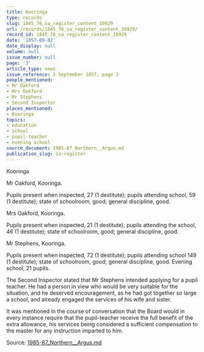 ```yaml
---
title: Kooringa
type: records
slug: 1845_76_sa_register_content_10929
url: /records/1845_76_sa_register_content_10929/
record_id: 1845_76_sa_register_content_10929
date: '1857-09-02'
date_display: null
volume: null
issue_number: null
page: '3'
article_type: news
issue_reference: 2 September 1857, page 3
people_mentioned:
- Mr Oakford
- Mrs Oakford
- Mr Stephens
- Second Inspector
places_mentioned:
- Kooringa
topics:
- education
- school
- pupil-teacher
- evening school
source_document: 1985-87_Northern__Argus.md
publication_slug: sa-register
---
```


Kooringa

Mr Oakford, Kooringa.

Pupils present when inspected, 27 (1 destitute); pupils attending school, 59 (1 destitute); state of schoolroom, good; general discipline, good.

Mrs Oakford, Kooringa.

Pupils present when inspected, 21 (1 destitute); pupils attending the school, 46 (1 destitute); state of schoolroom, good; general discipline, good.

Mr Stephens, Kooringa.

Pupils present when inspected, 72 (1 destitute); pupils attending school 149 (1 destitute); state of schoolroom, good; general discipline, good.  Evening school, 21 pupils.

The Second Inspector stated that Mr Stephens intended applying for a pupil teacher.  He had a person in view who would be very suitable for the situation, and he deserved encouragement, as he had got together so large a school, and already engaged the services of his wife and sister.

It was mentioned in the course of conversation that the Board would in every instance require that the pupil-teacher receive the full benefit of the extra allowance, his services being considered a sufficient compensation to the master for any instruction imparted to him.

Source: [1985-87_Northern__Argus.md](/downloads/markdown/1985-87_Northern__Argus.md)
